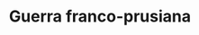 ﻿---
title: "Guerra franco-prusiana"
permalink: periodes_831.html
layout: periode
dataInici: 1870-07-19
dataFi: 1871-01-28
sidebar: periodes
pares:
  - id: 471
    title: "Época Victoriana"
    dataInici: "(1837)"
    dataFi: "(1901)"

fills:
  - id: 963
    title: "Batalla de Mars-la-Tour"
    dataInici: "(1870-08-16)"

jocsPrincipals:
jocsEscenaris:
  - title: "La Campagne de la Loire"
    bggId: 9886
    dataInici: 
    dataFi: 

jocsEpoca:
jocsEpocaEscenaris:
---
